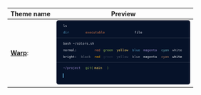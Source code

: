 |Theme name | Preview|
| --- | --- |
|**[Warp](warp.yaml)**:|<img src='previews/warp.yaml.svg' width='300'>|